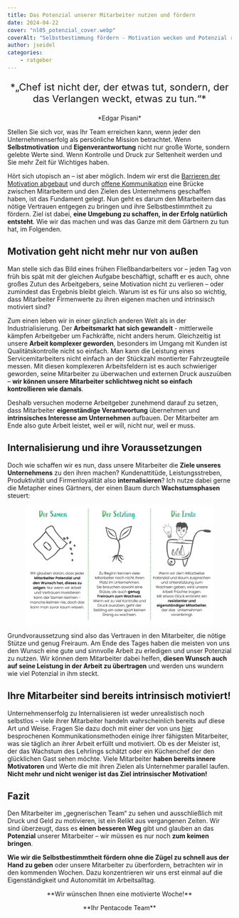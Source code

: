```yaml
---
title: Das Potenzial unserer Mitarbeiter nutzen und fördern
date: 2024-04-22
cover: "nl05_potenzial_cover.webp"
coverAlt: "Selbstbestimmung fördern - Motivation wecken und Potenzial realisieren"
author: jseidel
categories:
    - ratgeber
---
```


<p style="text-align: center; font-size: 22px;"> *„Chef ist nicht der, der etwas tut,
sondern, der das Verlangen weckt, etwas zu tun.“* </p>

<p style="text-align: center;"> *Edgar Pisani* </p>

Stellen Sie sich vor, was Ihr Team erreichen kann, wenn jeder den Unternehmenserfolg als persönliche Mission betrachtet. Wenn **Selbstmotivation** und **Eigenverantwortung** nicht nur große Worte, sondern gelebte Werte sind. Wenn Kontrolle und Druck zur Seltenheit werden und Sie mehr Zeit für Wichtiges haben.

Hört sich utopisch an – ist aber möglich. Indem wir erst die [Barrieren der Motivation abgebaut](/blog/motivation_2_hygienefaktoren/) und durch [offene Kommunikation](/blog/motivation_4_kommunikation/) eine Brücke zwischen Mitarbeitern und den Zielen des Unternehmens geschaffen haben, ist das Fundament gelegt. Nun geht es darum den Mitarbeitern das nötige Vertrauen entgegen zu bringen und ihre Selbstbestimmtheit zu fördern. Ziel ist dabei, **eine Umgebung zu schaffen, in der Erfolg natürlich entsteht**. Wie wir das machen und was das Ganze mit dem Gärtnern zu tun hat, im Folgenden.

## Motivation geht nicht mehr nur von außen

Man stelle sich das Bild eines frühen Fließbandarbeiters vor – jeden Tag von früh bis spät mit der gleichen Aufgabe beschäftigt, schafft er es auch,
ohne großes Zutun des Arbeitgebers, seine Motivation nicht zu verlieren –
oder zumindest das Ergebnis bleibt gleich. Warum ist es für uns also so wichtig, dass Mitarbeiter Firmenwerte zu ihren eigenen machen und intrinsisch motiviert sind?

Zum einen leben wir in einer gänzlich anderen Welt als in der Industrialisierung. Der **Arbeitsmarkt hat sich gewandelt** - mittlerweile kämpfen Arbeitgeber um Fachkräfte, nicht anders herum. Gleichzeitig ist unsere **Arbeit komplexer geworden**, besonders im Umgang mit Kunden ist Qualitätskontrolle nicht so einfach. Man kann die Leistung eines Servicemitarbeiters nicht einfach an der Stückzahl montierter Fahrzeugteile messen. Mit diesen komplexeren Arbeitsfeldern ist es auch schwieriger geworden, seine Mitarbeiter zu überwachen und externen Druck auszuüben – **wir können unsere Mitarbeiter schlichtweg nicht so einfach kontrollieren wie damals**.

Deshalb versuchen moderne Arbeitgeber zunehmend darauf zu setzen, dass Mitarbeiter **eigenständige Verantwortung** übernehmen und **intrinsisches Interesse am Unternehmen** aufbauen. Der Mitarbeiter am Ende also gute Arbeit leistet, weil er will, nicht nur, weil er muss.

## Internalisierung und ihre Voraussetzungen

Doch wie schaffen wir es nun, dass unsere Mitarbeiter die **Ziele unseres Unternehmens** zu den ihren machen? Kundenattitüde, Leistungsstreben, Produktivität und Firmenloyalität also **internalisieren**? Ich nutze dabei gerne die Metapher eines Gärtners, der einen Baum durch **Wachstumsphasen** steuert:

<figure>
<img src="nl05_potenzial.webp" alt="Wie bei einer Pflanze müssen auch wir erst in das Wachstum des Mitarbeiters investieren, bevor wir die Früchte seiner Arbeit ernten können." />
</figure>

Grundvoraussetzung sind also das Vertrauen in den Mitarbeiter, die nötige Stütze und genug Freiraum. Am Ende des Tages haben die meisten von uns den Wunsch eine gute und sinnvolle Arbeit zu erledigen und unser Potenzial zu nutzen. Wir können dem Mitarbeiter dabei helfen, **diesen Wunsch auch auf seine Leistung in der Arbeit zu übertragen** und werden uns wundern wie viel Potenzial in ihm steckt.

## Ihre Mitarbeiter sind bereits intrinsisch motiviert!

Unternehmenserfolg zu Internalisieren ist weder unrealistisch noch selbstlos – viele ihrer Mitarbeiter handeln wahrscheinlich bereits auf diese Art und Weise.
Fragen Sie dazu doch mit einer der von uns [hier](/blog/motivation_4_kommunikation/) besprochenen Kommunikationsmethoden einige ihrer fähigsten Mitarbeiter, was sie täglich an ihrer Arbeit erfüllt und motiviert. Ob es der Meister ist, der das Wachstum des Lehrlings schätzt oder ein Küchenchef der den glücklichen Gast sehen möchte. Viele Mitarbeiter **haben bereits innere Motivatoren** und Werte die mit ihren Zielen als Unternehmer parallel laufen. **Nicht mehr und nicht weniger ist das Ziel intrinsischer Motivation!**

## Fazit

Den Mitarbeiter im „gegnerischen Team“ zu sehen und ausschließlich mit Druck und Geld zu motivieren, ist ein Relikt aus vergangenen Zeiten. Wir sind überzeugt, dass es **einen besseren Weg** gibt und glauben an das **Potenzial** unserer Mitarbeiter – wir müssen es nur noch **zum keimen bringen**.

**Wie wir die Selbstbestimmtheit fördern ohne die Zügel zu schnell aus der Hand zu geben** oder unsere Mitarbeiter zu überfordern, betrachten wir in den kommenden Wochen. Dazu konzentrieren wir uns erst einmal auf die Eigenständigkeit und Autonomität im Arbeitsalltag.

<p style="text-align: center"> **Wir wünschen Ihnen eine motivierte Woche!** </p>
<p style="text-align: center"> **Ihr Pentacode Team** </p>
